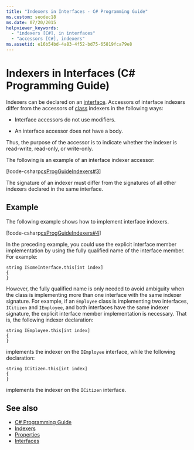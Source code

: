 ```yaml
---
title: "Indexers in Interfaces - C# Programming Guide"
ms.custom: seodec18
ms.date: 07/20/2015
helpviewer_keywords: 
  - "indexers [C#], in interfaces"
  - "accessors [C#], indexers"
ms.assetid: e16b54bd-4a83-4f52-bd75-65819fca79e8
---
```

# Indexers in Interfaces (C# Programming Guide)
Indexers can be declared on an [interface](../../../csharp/language-reference/keywords/interface.md). Accessors of interface indexers differ from the accessors of [class](../../../csharp/language-reference/keywords/class.md) indexers in the following ways:  
  
-   Interface accessors do not use modifiers.  
  
-   An interface accessor does not have a body.  
  
 Thus, the purpose of the accessor is to indicate whether the indexer is read-write, read-only, or write-only.  
  
 The following is an example of an interface indexer accessor:  
  
 [!code-csharp[csProgGuideIndexers#3](~/samples/snippets/csharp/VS_Snippets_VBCSharp/csProgGuideIndexers/CS/Indexers.cs#3)]  
  
 The signature of an indexer must differ from the signatures of all other indexers declared in the same interface.  
  
## Example  
 The following example shows how to implement interface indexers.  
  
 [!code-csharp[csProgGuideIndexers#4](~/samples/snippets/csharp/VS_Snippets_VBCSharp/csProgGuideIndexers/CS/Indexers.cs#4)]  
  
 In the preceding example, you could use the explicit interface member implementation by using the fully qualified name of the interface member. For example:  
  
```  
string ISomeInterface.this[int index]   
{   
}   
```  
  
 However, the fully qualified name is only needed to avoid ambiguity when the class is implementing more than one interface with the same indexer signature. For example, if an `Employee` class is implementing two interfaces, `ICitizen` and `IEmployee`, and both interfaces have the same indexer signature, the explicit interface member implementation is necessary. That is, the following indexer declaration:  
  
```  
string IEmployee.this[int index]   
{   
}   
```  
  
 implements the indexer on the `IEmployee` interface, while the following declaration:  
  
```  
string ICitizen.this[int index]
{   
}   
```  
  
 implements the indexer on the `ICitizen` interface.  
  
## See also

- [C# Programming Guide](../../../csharp/programming-guide/index.md)
- [Indexers](../../../csharp/programming-guide/indexers/index.md)
- [Properties](../../../csharp/programming-guide/classes-and-structs/properties.md)
- [Interfaces](../../../csharp/programming-guide/interfaces/index.md)
